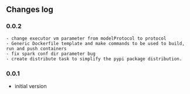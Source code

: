 ## Changes log

### 0.0.2

    - change executor vm parameter from modelProtocol to protocol
    - Generic Dockerfile template and make commands to be used to build, run and push containers    
    - fix spark conf dir parameter bug
    - create distribute task to simplify the pypi package distribution.

### 0.0.1

 - initial version

